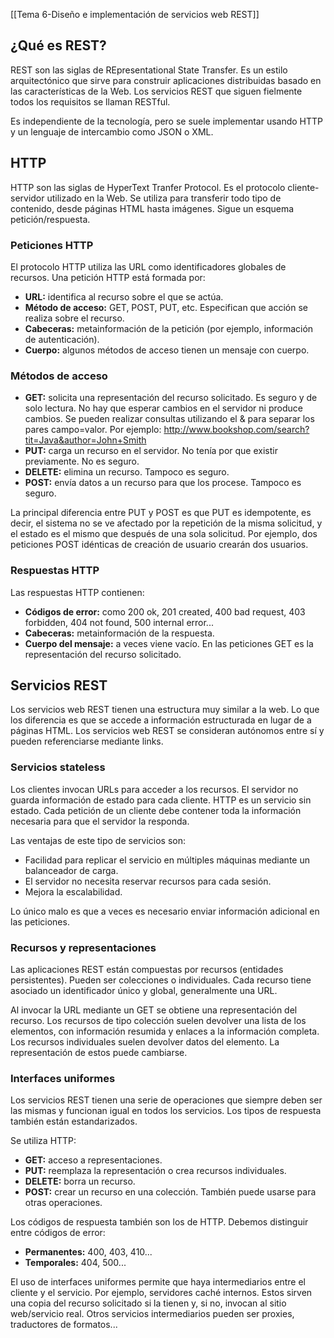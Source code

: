 [[Tema 6-Diseño e implementación de servicios web REST]]

## ¿Qué es REST?
REST son las siglas de REpresentational State Transfer. Es un estilo arquitectónico que sirve para construir aplicaciones distribuidas basado en las características de la Web. Los servicios REST que siguen fielmente todos los requisitos se llaman RESTful.

Es independiente de la tecnología, pero se suele implementar usando HTTP y un lenguaje de intercambio como JSON o XML. 

## HTTP
HTTP son las siglas de HyperText Tranfer Protocol. Es el protocolo cliente-servidor utilizado en la Web. Se utiliza para transferir todo tipo de contenido, desde páginas HTML hasta imágenes. Sigue un esquema petición/respuesta.

### Peticiones HTTP
El protocolo HTTP utiliza las URL como identificadores globales de recursos. Una petición HTTP está formada por:
+ **URL:** identifica al recurso sobre el que se actúa.
+ **Método de acceso:** GET, POST, PUT, etc. Especifican que acción se realiza sobre el recurso.
+ **Cabeceras:** metainformación de la petición (por ejemplo, información de autenticación).
+ **Cuerpo:** algunos métodos de acceso tienen un mensaje con cuerpo.

### Métodos de acceso
+ **GET:** solicita una representación del recurso solicitado. Es seguro y de solo lectura. No hay que esperar cambios en el servidor ni produce cambios. Se pueden realizar consultas utilizando el & para separar los pares campo=valor. Por ejemplo: http://www.bookshop.com/search?tit=Java&author=John+Smith
+ **PUT:** carga un recurso en el servidor. No tenía por que existir previamente. No es seguro.
+ **DELETE:** elimina un recurso. Tampoco es seguro.
+ **POST:** envía datos a un recurso para que los procese. Tampoco es seguro.

La principal diferencia entre PUT y POST es que PUT es idempotente, es decir, el sistema no se ve afectado por la repetición de la misma solicitud, y el estado es el mismo que después de una sola solicitud. Por ejemplo, dos peticiones POST idénticas de creación de usuario crearán dos usuarios.

### Respuestas HTTP
Las respuestas HTTP contienen:
+ **Códigos de error:** como 200 ok, 201 created, 400 bad request, 403 forbidden, 404 not found, 500 internal error...
+ **Cabeceras:** metainformación de la respuesta.
+ **Cuerpo del mensaje:** a veces viene vacío. En las peticiones GET es la representación del recurso solicitado.

## Servicios REST
Los servicios web REST tienen una estructura muy similar a la web. Lo que los diferencia es que se accede a información estructurada en lugar de a páginas HTML. Los servicios web REST se consideran autónomos entre sí y pueden referenciarse mediante links.

### Servicios stateless
Los clientes invocan URLs para acceder a los recursos. El servidor no guarda información de estado para cada cliente. HTTP es un servicio sin estado. Cada petición de un cliente debe contener toda la información necesaria para que el servidor la responda.

Las ventajas de este tipo de servicios son:
+ Facilidad para replicar el servicio en múltiples máquinas mediante un balanceador de carga.
+ El servidor no necesita reservar recursos para cada sesión.
+ Mejora la escalabilidad.

Lo único malo es que a veces es necesario enviar información adicional en las peticiones.

### Recursos y representaciones
Las aplicaciones REST están compuestas por recursos (entidades persistentes). Pueden ser colecciones o individuales. Cada recurso tiene asociado un identificador único y global, generalmente una URL.

Al invocar la URL mediante un GET se obtiene una representación del recurso. Los recursos de tipo colección suelen devolver una lista de los elementos, con información resumida y enlaces a la información completa. Los recursos individuales suelen devolver datos del elemento. La representación de estos puede cambiarse.

### Interfaces uniformes
Los servicios REST tienen una serie de operaciones que siempre deben ser las mismas y funcionan igual en todos los servicios. Los tipos de respuesta también están estandarizados.

Se utiliza HTTP:
+ **GET:** acceso a representaciones.
+ **PUT:** reemplaza la representación o crea recursos individuales.
+ **DELETE:** borra un recurso.
+ **POST:** crear un recurso en una colección. También puede usarse para otras operaciones.

Los códigos de respuesta también son los de HTTP. Debemos distinguir entre códigos de error:
+ **Permanentes:** 400, 403, 410...
+ **Temporales:** 404, 500...

El uso de interfaces uniformes permite que haya intermediarios entre el cliente y el servicio. Por ejemplo, servidores caché internos. Estos sirven una copia del recurso solicitado si la tienen y, si no, invocan al sitio web/servicio real. Otros servicios intermediarios pueden ser proxies, traductores de formatos...
